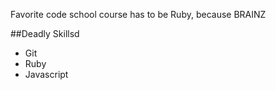Favorite code school course has to be Ruby, because BRAINZ

##Deadly Skillsd

* Git
* Ruby
* Javascript

